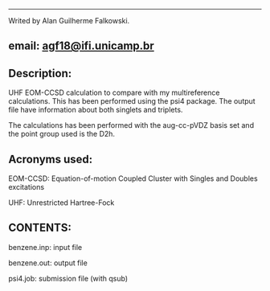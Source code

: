 ----------------------------------------------
Writed by Alan Guilherme Falkowski.

email: agf18@ifi.unicamp.br
----------------------------------------------

Description:
-----------

UHF EOM-CCSD calculation to compare with my multireference calculations. This has been performed using the psi4 package.
The output file have information about both singlets and triplets.

The calculations has been performed with the aug-cc-pVDZ basis set and the point group used is the D2h.


Acronyms used:
-------------

EOM-CCSD: Equation-of-motion Coupled Cluster with Singles and Doubles excitations

UHF: Unrestricted Hartree-Fock


CONTENTS:
----------------------------------------------

benzene.inp: input file

benzene.out: output file

psi4.job: submission file (with qsub)
